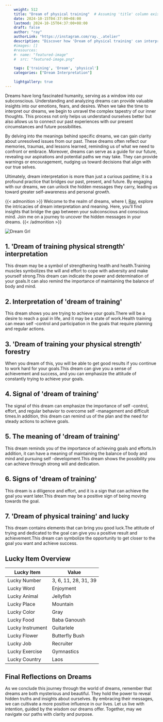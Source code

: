 ```yaml
---
    weight: 512
    title: "Dream of physical training"  # Assuming 'title' column exists
    date: 2024-10-15T04:37:00+08:00
    lastmod: 2024-10-15T04:37:00+08:00
    draft: false
    author: "ray"
    authorLink: "https://instagram.com/ray._.atelier"
    description: "Discover how 'Dream of physical training' can interpret your future and uncover its significant meanings in your life."
    #images: []
    #resources:
    #- name: "featured-image"
    #  src: "featured-image.png"
    
    tags: ['training', 'Dream', 'physical']
    categories: ["Dream Interpretation"]
    
    lightgallery: true
---
```

    
Dreams have long fascinated humanity, serving as a window into our subconscious. Understanding and analyzing dreams can provide valuable insights into our emotions, fears, and desires. When we take the time to interpret our dreams, we begin to unravel the complex tapestry of our inner thoughts. This process not only helps us understand ourselves better but also allows us to connect our past experiences with our present circumstances and future possibilities.

By delving into the meanings behind specific dreams, we can gain clarity about unresolved issues from our past. These dreams often reflect our memories, traumas, and lessons learned, reminding us of what we need to confront or embrace. Moreover, dreams can serve as a guide for our future, revealing our aspirations and potential paths we may take. They can provide warnings or encouragement, nudging us toward decisions that align with our true selves.

Ultimately, dream interpretation is more than just a curious pastime; it is a profound practice that bridges our past, present, and future. By engaging with our dreams, we can unlock the hidden messages they carry, leading us toward greater self-awareness and personal growth.

{{< admonition >}}
Welcome to the realm of dreams, where I, [Ray](https://instagram.com/ray._.atelier), explore the intricacies of dream interpretation and meaning. Here, you’ll find insights that bridge the gap between your subconscious and conscious mind. Join me on a journey to uncover the hidden messages in your dreams.
{{< /admonition >}}

![Dream Grl](https://cdn.pixabay.com/photo/2017/11/02/03/35/gothic-2910057_1280.jpg "Dream Grl")

## 1. 'Dream of training physical strength' interpretation
This dream may be a symbol of strengthening health and health.Training muscles symbolizes the will and effort to cope with adversity and make yourself strong.This dream can indicate the power and determination of your goals.It can also remind the importance of maintaining the balance of body and mind.

## 2. Interpretation of 'dream of training'
This dream shows you are trying to achieve your goals.There will be a desire to reach a goal in life, and it may be a state of work.Health training can mean self -control and participation in the goals that require planning and regular actions.

## 3. 'Dream of training your physical strength' forestry
When you dream of this, you will be able to get good results if you continue to work hard for your goals.This dream can give you a sense of achievement and success, and you can emphasize the attitude of constantly trying to achieve your goals.

## 4. Signal of 'dream of training'
The signal of this dream can emphasize the importance of self -control, effort, and regular behavior to overcome self -management and difficult times.In addition, this dream can remind us of the plan and the need for steady actions to achieve goals.

## 5. The meaning of 'dream of training'
This dream reminds you of the importance of achieving goals and efforts.In addition, it can have a meaning of maintaining the balance of body and mind and pursuing self -development.This dream shows the possibility you can achieve through strong will and dedication.

## 6. Signs of 'dream of training'
This dream is a diligence and effort, and it is a sign that can achieve the goal you want later.This dream may be a positive sign of being moving towards the goal.

## 7. 'Dream of physical training' and lucky
This dream contains elements that can bring you good luck.The attitude of trying and dedicated to the goal can give you a positive result and achievement.This dream can symbolize the opportunity to get closer to the goal you want and achieve success.

## Lucky Item Overview
| Lucky Item          | Value              |
|---------------|--------------------|
| Lucky Number        | 3, 6, 11, 28, 31, 39  |
| Lucky Word          | Enjoyment |
| Lucky Animal        | Jellyfish |
| Lucky Place         | Mountain     |
| Lucky Color         | Gray     |
| Lucky Food          | Baba Ganoush      |
| Lucky Instrument    | Guitarlele |
| Lucky Flower        | Butterfly Bush    |
| Lucky Job           | Recruiter       |
| Lucky Exercise      | Gymnastics  |
| Lucky Country       | Laos    |


##  Final Reflections on Dreams

As we conclude this journey through the world of dreams, remember that dreams are both mysterious and beautiful. They hold the power to reveal hidden truths and insights about ourselves. By embracing their messages, we can cultivate a more positive influence in our lives. Let us live with intention, guided by the wisdom our dreams offer. Together, may we navigate our paths with clarity and purpose.
